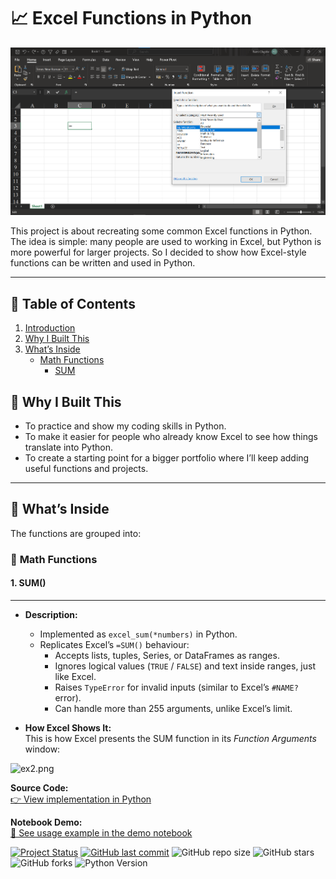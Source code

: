 # 📈 **Excel Functions in Python**
![alt text](screenshot.png)


This project is about recreating some common Excel functions in Python. The idea is simple: many people are used to working in Excel, but Python is more powerful for larger projects.  So I decided to show how Excel-style functions can be written and used in Python.

---
## 📑 **Table of Contents**
1. [Introduction](#-excel-functions-in-python)  
2. [Why I Built This](#-why-i-built-this)  
3. [What’s Inside](#-whats-inside)  
    - [Math Functions](#-math-functions)
        - [SUM](#1.-sum-())


## 🔹 **Why I Built This**
- To practice and show my coding skills in Python.  
- To make it easier for people who already know Excel to see how things translate into Python.  
- To create a starting point for a bigger portfolio where I’ll keep adding useful functions and projects.  

---

## 🔹 **What’s Inside**
The functions are grouped into:
### 🧮 **Math Functions**
####  **1. SUM()**
---

- **Description:**  
    - Implemented as `excel_sum(*numbers)` in Python.  
    - Replicates Excel’s `=SUM()` behaviour:  
        - Accepts lists, tuples, Series, or DataFrames as ranges.  
        - Ignores logical values (`TRUE` / `FALSE`) and text inside ranges, just like Excel.  
        - Raises `TypeError` for invalid inputs (similar to Excel’s `#NAME?` error).  
        - Can handle more than 255 arguments, unlike Excel’s limit.  



- **How Excel Shows It:**  
This is how Excel presents the SUM function in its *Function Arguments* window:  

![ex2.png](attachment:ex2.png)



**Source Code:**  
[👉 View implementation in Python](excel_math_function.py#L10-L25)  



**Notebook Demo:**  
[📓 See usage example in the demo notebook](demo_notebook.ipynb)  

[![Project Status](https://img.shields.io/badge/status-work--in--progress-orange)](https://github.com/Femiolajide/excel-functions-in-python)
[![GitHub last commit](https://img.shields.io/github/last-commit/Femiolajide/excel-functions-in-python)](https://github.com/Femiolajide/excel-functions-in-python/commits/main)
![GitHub repo size](https://img.shields.io/github/repo-size/Femiolajide/excel-functions-in-python)
![GitHub stars](https://img.shields.io/github/stars/Femiolajide/excel-functions-in-python?style=social)
![GitHub forks](https://img.shields.io/github/forks/Femiolajide/excel-functions-in-python?style=social)
![Python Version](https://img.shields.io/badge/python-3.10%2B-blue)